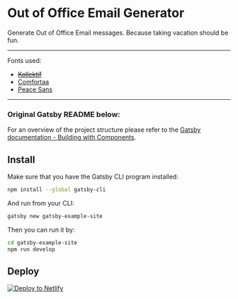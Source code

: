 # Out of Office Email Generator

Generate Out of Office Email messages. Because taking vacation should be fun.

---

Fonts used:

* ~~[Kollektif](http://www.bravenewfonts.com/)~~
* [Comfortaa](https://fonts.google.com/specimen/Comfortaa)
* [Peace Sans](https://www.behance.net/gallery/34760019/Peace-Sans-FREE-FONT)

---

### Original Gatsby README below:

For an overview of the project structure please refer to the [Gatsby documentation - Building with Components](https://www.gatsbyjs.org/docs/building-with-components/).

## Install

Make sure that you have the Gatsby CLI program installed:

```sh
npm install --global gatsby-cli
```

And run from your CLI:

```sh
gatsby new gatsby-example-site
```

Then you can run it by:

```sh
cd gatsby-example-site
npm run develop
```

## Deploy

[![Deploy to Netlify](https://www.netlify.com/img/deploy/button.svg)](https://app.netlify.com/start/deploy?repository=https://github.com/gatsbyjs/gatsby-starter-default)
